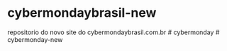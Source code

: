 # cybermondaybrasil-new
repositorio do novo site do cybermondaybrasil.com.br
#   c y b e r m o n d a y  
 #   c y b e r m o n d a y - n e w  
 